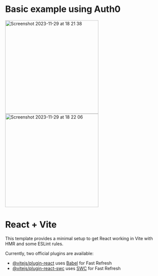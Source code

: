 # Basic example using Auth0

<img width="300" alt="Screenshot 2023-11-29 at 18 21 38" src="https://github.com/joaquinmetayer/basiauth0/assets/83543601/cc6b8048-b7e6-4fb6-b44e-ffc55c0a1253">

<img width="300" alt="Screenshot 2023-11-29 at 18 22 06" src="https://github.com/joaquinmetayer/basiauth0/assets/83543601/2279d66b-832e-4425-9d76-ac196d6b43c3">

# React + Vite

This template provides a minimal setup to get React working in Vite with HMR and some ESLint rules.

Currently, two official plugins are available:

- [@vitejs/plugin-react](https://github.com/vitejs/vite-plugin-react/blob/main/packages/plugin-react/README.md) uses [Babel](https://babeljs.io/) for Fast Refresh
- [@vitejs/plugin-react-swc](https://github.com/vitejs/vite-plugin-react-swc) uses [SWC](https://swc.rs/) for Fast Refresh
